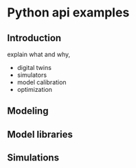 # Python api examples

## Introduction
explain what and why, 

  - digital twins
  - simulators
  - model calibration
  - optimization

## Modeling

## Model libraries

## Simulations

#